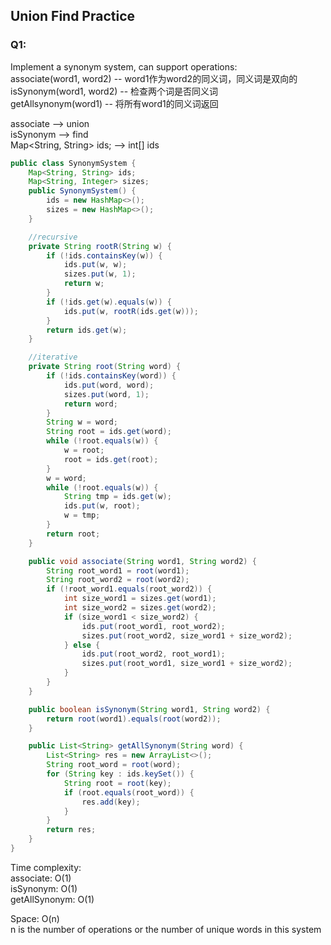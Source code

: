 ## Union Find Practice
### Q1: 
Implement a synonym system, can support operations:  
associate(word1, word2) -- word1作为word2的同义词，同义词是双向的  
isSynonym(word1, word2) -- 检查两个词是否同义词  
getAllsynonym(word1) -- 将所有word1的同义词返回

associate --> union  
isSynonym --> find  
Map<String, String> ids; --> int[] ids  

```java
public class SynonymSystem {
    Map<String, String> ids;
    Map<String, Integer> sizes;
    public SynonymSystem() {
        ids = new HashMap<>();
        sizes = new HashMap<>();
    }

    //recursive
    private String rootR(String w) {
        if (!ids.containsKey(w)) {
            ids.put(w, w);
            sizes.put(w, 1);
            return w;
        }
        if (!ids.get(w).equals(w)) {
            ids.put(w, rootR(ids.get(w)));
        }
        return ids.get(w);
    }

    //iterative
    private String root(String word) {
        if (!ids.containsKey(word)) {
            ids.put(word, word);
            sizes.put(word, 1);
            return word;
        }
        String w = word;
        String root = ids.get(word);
        while (!root.equals(w)) {
            w = root;
            root = ids.get(root);
        }
        w = word;
        while (!root.equals(w)) {
            String tmp = ids.get(w);
            ids.put(w, root);
            w = tmp;
        }
        return root;
    }

    public void associate(String word1, String word2) {
        String root_word1 = root(word1);
        String root_word2 = root(word2);
        if (!root_word1.equals(root_word2)) {
            int size_word1 = sizes.get(word1);
            int size_word2 = sizes.get(word2);
            if (size_word1 < size_word2) {
                ids.put(root_word1, root_word2);
                sizes.put(root_word2, size_word1 + size_word2);
            } else {
                ids.put(root_word2, root_word1);
                sizes.put(root_word1, size_word1 + size_word2);
            }
        }
    }

    public boolean isSynonym(String word1, String word2) {
        return root(word1).equals(root(word2));
    }

    public List<String> getAllSynonym(String word) {
        List<String> res = new ArrayList<>();
        String root_word = root(word);
        for (String key : ids.keySet()) {
            String root = root(key);
            if (root.equals(root_word)) {
                res.add(key);
            }
        }
        return res;
    }
}

```
Time complexity:    
associate: O(1)    
isSynonym: O(1)    
getAllSynonym: O(1)    
 
Space: O(n)    
n is the number of operations or the number of unique words in this system    
